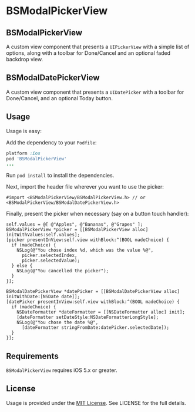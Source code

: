 BSModalPickerView
=================

## BSModalPickerView

A custom view component that presents a `UIPickerView` with a simple list of options, 
along with a toolbar for Done/Cancel and an optional faded backdrop view.

## BSModalDatePickerView

A custom view component that presents a `UIDatePicker` with a toolbar for Done/Cancel,
and an optional Today button.

## Usage

Usage is easy:

Add the dependency to your `Podfile`:

```ruby
platform :ios
pod 'BSModalPickerView'
...
```

Run `pod install` to install the dependencies.

Next, import the header file wherever you want to use the picker:

```objc
#import <BSModalPickerView/BSModalPickerView.h> // or <BSModalPickerView/BSModalDatePickerView.h>
```

Finally, present the picker when necessary (say on a button touch handler):

```objc
self.values = @[ @"Apples", @"Bananas", @"Grapes" ];
BSModalPickerView *picker = [[BSModalPickerView alloc] initWithValues:self.values];
[picker presentInView:self.view withBlock:^(BOOL madeChoice) {
  if (madeChoice) {
    NSLog(@"You chose index %d, which was the value %@", 
      picker.selectedIndex,
      picker.selectedValue);
  } else {
    NSLog(@"You cancelled the picker");
  }
}];
```

```objc
BSModalDatePickerView *datePicker = [[BSModalDatePickerView alloc] initWithDate:[NSDate date]];
[datePicker presentInView:self.view withBlock:^(BOOL madeChoice) {
  if (madeChoice) {
    NSDateFormatter *dateFormatter = [[NSDateFormatter alloc] init];
    [dateFormatter setDateStyle:NSDateFormatterLongStyle];
    NSLog(@"You chose the date %@", 
      [dateFormatter stringFromDate:datePicker.selectedDate]);
  }
}];
```

## Requirements

`BSModalPickerView` requires iOS 5.x or greater.


## License

Usage is provided under the [MIT License](http://http://opensource.org/licenses/mit-license.php).  See LICENSE for the full details.
